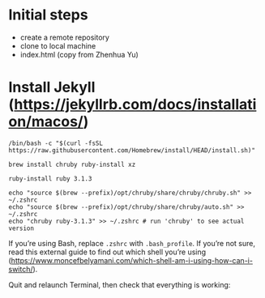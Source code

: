 # Initial steps
* create a remote repository
* clone to local machine 
* index.html (copy from Zhenhua Yu)
# Install Jekyll (https://jekyllrb.com/docs/installation/macos/)

``` /bin/bash -c "$(curl -fsSL https://raw.githubusercontent.com/Homebrew/install/HEAD/install.sh)" ```

```brew install chruby ruby-install xz```

```ruby-install ruby 3.1.3```

```
echo "source $(brew --prefix)/opt/chruby/share/chruby/chruby.sh" >> ~/.zshrc
echo "source $(brew --prefix)/opt/chruby/share/chruby/auto.sh" >> ~/.zshrc
echo "chruby ruby-3.1.3" >> ~/.zshrc # run 'chruby' to see actual version
```
If you’re using Bash, replace ```.zshrc``` with ```.bash_profile```. If you’re not sure, read this external guide to find out which shell you’re using (https://www.moncefbelyamani.com/which-shell-am-i-using-how-can-i-switch/).


Quit and relaunch Terminal, then check that everything is working:
